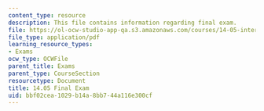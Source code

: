 ```yaml
---
content_type: resource
description: This file contains information regarding final exam.
file: https://ol-ocw-studio-app-qa.s3.amazonaws.com/courses/14-05-intermediate-macroeconomics-spring-2013/bbf02cea1029b14a8bb744a116e300cf_MIT14_05S13_finalexam.pdf
file_type: application/pdf
learning_resource_types:
- Exams
ocw_type: OCWFile
parent_title: Exams
parent_type: CourseSection
resourcetype: Document
title: 14.05 Final Exam
uid: bbf02cea-1029-b14a-8bb7-44a116e300cf
---
```

